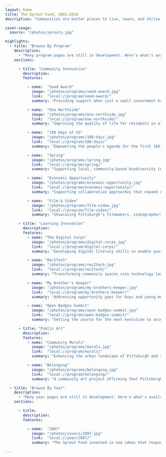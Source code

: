 ```yaml
---
layout: home
title: The Sprout Fund, 2001–2018
description: "Communities are better places to live, learn, and thrive because of the people and ideas supported by The Sprout Fund."

cover-image:
  source: "/photos/sprouts.jpg"

highlights:
  - title: "Browse By Program"
    description:
      - "Many program pages are still in development. Here's what's available so far."
    sections:

      - title: "Community Innovation"
        description:
        features:

          - name:  "Seed Award"
            image: "/photos/programs/seed-award.jpg"
            link:  "local://program/seed-award/"
            summary: "Providing support when just a small investment has the potential to yield big results in the community."

          - name:  "One Northside"
            image: "/photos/programs/one-northside.jpg"
            link:  "local://program/one-northside/"
            summary: "Improving the quality of life for residents in all 18 neighborhoods of Pittsburgh’s Northside."

          - name:  "100 Days of US"
            image: "/photos/programs/100-days.jpg"
            link:  "local://program/100-days/"
            summary: "Empowering the people's agenda for the first 100 days of a new presidential administration."

          - name:  "Spring"
            image: "/photos/programs/spring.jpg"
            link:  "local://program/spring/"
            summary: "Supporting local, community-based biodiversity initiatives in and around Pittsburgh."

          - name:  "Economic Opportunity"
            image: "/photos/programs/economic-opportunity.jpg"
            link:  "local://program/economic-opportunity/"
            summary: "Supporting collaborative approaches that expand economic opportunity for all."

          - name:  "Film & Video"
            image: "/photos/programs/film-video.jpg"
            link:  "local://program/film-video/"
            summary: "Showcasing Pittsburgh’s filmmakers, videographers, and multimedia artists and their work."

      - title: "Learning Innovation"
        description:
        features:
          - name: "The Digital Corps"
            image: "/photos/programs/digital-corps.jpg"
            link:  "local://program/digital-corps/"
            summary: "Developing digital literacy skills to enable youth to thrive in school, college, and the workforce."

          - name: "Rec2Tech"
            image: "/photos/programs/rec2tech.jpg"
            link:  "local://program/rec2tech/"
            summary: "Transforming community spaces into technology learning centers for Pittsburgh youth."

          - name: "My Brother's Keeper"
            image: "/photos/programs/my-brothers-keeper.jpg"
            link:  "local://program/my-brothers-keeper/"
            summary: "Addressing opportunity gaps for boys and young men of color from cradle to career."

          - name: "Open Badges Summit"
            image: "/photos/programs/open-badges-summit.jpg"
            link:  "local://program/open-badges-summit/"
            summary: "Setting the course for the next evolution to assess learning and recognize skills and competencies."

      - title: "Public Art"
        description:
        features:
          - name: "Community Murals"
            image: "/photos/programs/murals.jpg"
            link:  "local://program/murals/"
            summary: "Enhancing the urban landscape of Pittsburgh and surrounding communities of Allegheny County."

          - name: "Belonging"
            image: "/photos/programs/belonging.jpg"
            link:  "local://program/belonging/"
            summary: "A community art project affirming that Pittsburgh is a place where we all belong."

  - title: "Browse By Year"
    description:
      - "Many year pages are still in development. Here's what's available so far."
    sections:

      - title:
        description:
        features:

          - name:  "2007"
            image: "/photos/covers/2007.jpg"
            link:  "local://year/2007/"
            summary: "The Sprout Fund invested in new ideas that responded to community requests for proposals and travelled across the region to cultivate projects in celebration of Pittsburgh’s 250th anniversary."

---
```

